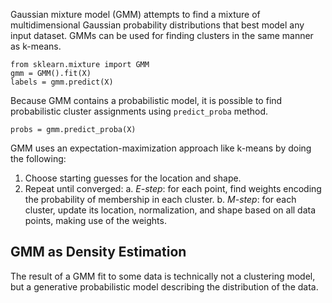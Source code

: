 Gaussian mixture model (GMM) attempts to find a mixture of multidimensional Gaussian probability distributions that best model any input
dataset. GMMs can be used for finding clusters in the same manner as k-means.
```
from sklearn.mixture import GMM
gmm = GMM().fit(X)
labels = gmm.predict(X)
```
Because GMM contains a probabilistic model, it is possible to find probabilistic cluster assignments using `predict_proba` method.
```
probs = gmm.predict_proba(X)
```
GMM uses an expectation-maximization approach like k-means by doing the following:
  1. Choose starting guesses for the location and shape.
  2. Repeat until converged:
     a. *E-step*: for each point, find weights encoding the probability of membership in each cluster.
     b. *M-step*: for each cluster, update its location, normalization, and shape based on all data points, making use of the weights.
     
## GMM as Density Estimation
The result of a GMM fit to some data is technically not a clustering model, but a generative probabilistic model describing the distribution of the data.
